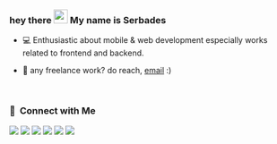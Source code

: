 ### hey there <img src="https://media.giphy.com/media/hvRJCLFzcasrR4ia7z/giphy.gif" width="25px"> My name is Serbades

- 💻 Enthusiastic about mobile & web development especially works related to frontend and backend.

- 💼 any freelance work? do reach, [email](mailto:sucsfor21@gmail.com) :)


</br>

### 🤝 &nbsp;Connect with Me

<p>
<a href="#"><img src="https://img.shields.io/badge/-novriamsyah.com-3423A6?style=flat&logo=Google-Chrome&logoColor=white"/></a>
<a href="https://linkedin.com/in/novri-amsyah"><img src="https://img.shields.io/badge/-Novri%20Amsyah-0077B5?style=flat&logo=Linkedin&logoColor=white"/></a>
<a href="mailto:novriamsyahh@gmail.com"><img src="https://img.shields.io/badge/-novriamsyahh@gmail.com-D14836?style=flat&logo=Gmail&logoColor=white"/></a>
<a href="https://www.youtube.com/channel/UCW_jp7PE1owhjYC9Vvq8rYA"><img src="https://img.shields.io/badge/-Serbades-BD081C?style=flat&logo=Youtube&logoColor=white"/></a>
<a href="https://instagram.com/novri_amsyah26"><img src="https://img.shields.io/badge/-@novri_amsyah26-E4405F?style=flat&logo=Instagram&logoColor=white"/></a>
<a href="https://facebook.com/novri-amsyah"><img src="https://img.shields.io/badge/-@novriamsyah-1877F2?style=flat&logo=Facebook&logoColor=white"/></a>
</p>
